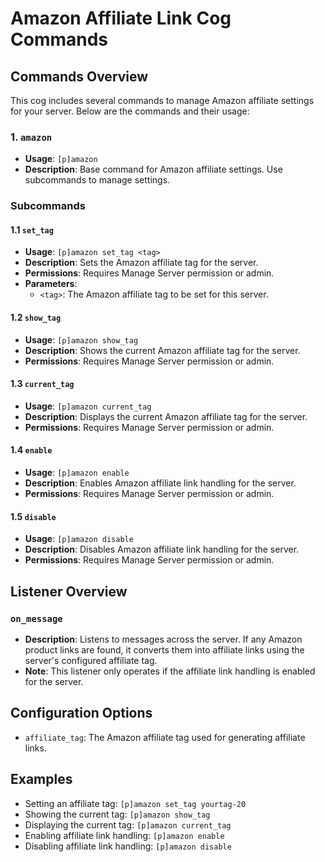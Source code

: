 # Amazon Affiliate Link Cog Commands

## Commands Overview

This cog includes several commands to manage Amazon affiliate settings for your server. Below are the commands and their usage:

### 1. `amazon`
- **Usage**: `[p]amazon`
- **Description**: Base command for Amazon affiliate settings. Use subcommands to manage settings.

### Subcommands

#### 1.1 `set_tag`
- **Usage**: `[p]amazon set_tag <tag>`
- **Description**: Sets the Amazon affiliate tag for the server.
- **Permissions**: Requires Manage Server permission or admin.
- **Parameters**:
  - `<tag>`: The Amazon affiliate tag to be set for this server.

#### 1.2 `show_tag`
- **Usage**: `[p]amazon show_tag`
- **Description**: Shows the current Amazon affiliate tag for the server.
- **Permissions**: Requires Manage Server permission or admin.

#### 1.3 `current_tag`
- **Usage**: `[p]amazon current_tag`
- **Description**: Displays the current Amazon affiliate tag for the server.
- **Permissions**: Requires Manage Server permission or admin.

#### 1.4 `enable`
- **Usage**: `[p]amazon enable`
- **Description**: Enables Amazon affiliate link handling for the server.
- **Permissions**: Requires Manage Server permission or admin.

#### 1.5 `disable`
- **Usage**: `[p]amazon disable`
- **Description**: Disables Amazon affiliate link handling for the server.
- **Permissions**: Requires Manage Server permission or admin.

## Listener Overview

### `on_message`
- **Description**: Listens to messages across the server. If any Amazon product links are found, it converts them into affiliate links using the server's configured affiliate tag.
- **Note**: This listener only operates if the affiliate link handling is enabled for the server.

## Configuration Options

- `affiliate_tag`: The Amazon affiliate tag used for generating affiliate links.

## Examples

- Setting an affiliate tag: `[p]amazon set_tag yourtag-20`
- Showing the current tag: `[p]amazon show_tag`
- Displaying the current tag: `[p]amazon current_tag`
- Enabling affiliate link handling: `[p]amazon enable`
- Disabling affiliate link handling: `[p]amazon disable`
